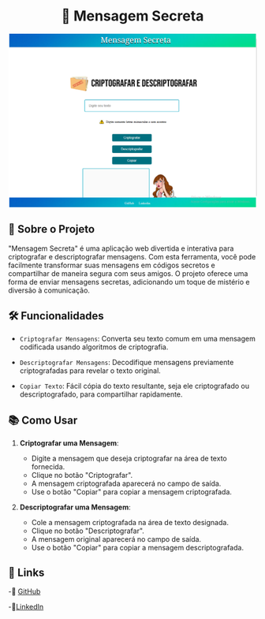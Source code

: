 
<h1 align="center">🔐 Mensagem Secreta</h1>
  

![Mensagem Secreta](./assets/site.png)

## 📖 Sobre o Projeto

"Mensagem Secreta" é uma aplicação web divertida e interativa para criptografar e descriptografar mensagens. Com esta ferramenta, você pode facilmente transformar suas mensagens em códigos secretos e compartilhar de maneira segura com seus amigos. O projeto oferece uma forma de enviar mensagens secretas, adicionando um toque de mistério e diversão à comunicação.



## 🛠️ Funcionalidades

- `Criptografar Mensagens`: Converta seu texto comum em uma mensagem codificada usando algoritmos de criptografia.

- `Descriptografar Mensagens`: Decodifique mensagens previamente criptografadas para revelar o texto original.

- `Copiar Texto`: Fácil cópia do texto resultante, seja ele criptografado ou descriptografado, para compartilhar rapidamente.



## 📚 Como Usar

1. **Criptografar uma Mensagem**:
   - Digite a mensagem que deseja criptografar na área de texto fornecida.
   - Clique no botão "Criptografar".
   - A mensagem criptografada aparecerá no campo de saída.
   - Use o botão "Copiar" para copiar a mensagem criptografada.

2. **Descriptografar uma Mensagem**:
   - Cole a mensagem criptografada na área de texto designada.
   - Clique no botão "Descriptografar".
   - A mensagem original aparecerá no campo de saída.
   - Use o botão "Copiar" para copiar a mensagem descriptografada.


## 🔗 Links 

-📌 [GitHub](https://github.com/Izabel-Moreira)

-📌[LinkedIn](https://www.linkedin.com/in/izabel-moreira-corr%C3%AAa-rodrigues/)
